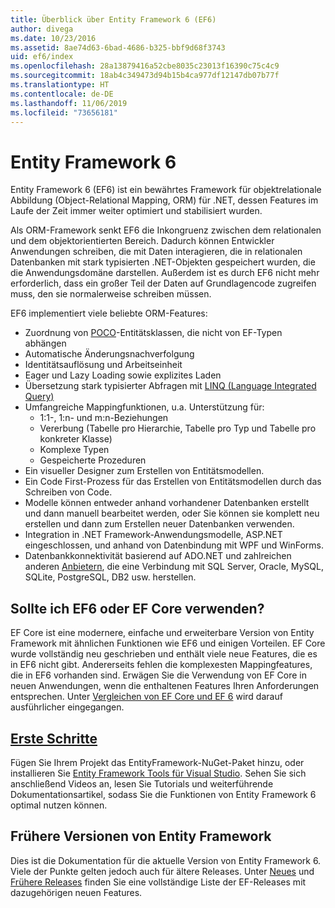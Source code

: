 ```yaml
---
title: Überblick über Entity Framework 6 (EF6)
author: divega
ms.date: 10/23/2016
ms.assetid: 8ae74d63-6bad-4686-b325-bbf9d68f3743
uid: ef6/index
ms.openlocfilehash: 28a13879416a52cbe8035c23013f16390c75c4c9
ms.sourcegitcommit: 18ab4c349473d94b15b4ca977df12147db07b77f
ms.translationtype: HT
ms.contentlocale: de-DE
ms.lasthandoff: 11/06/2019
ms.locfileid: "73656181"
---
```

# <a name="entity-framework-6"></a>Entity Framework 6
Entity Framework 6 (EF6) ist ein bewährtes Framework für objektrelationale Abbildung (Object-Relational Mapping, ORM) für .NET, dessen Features im Laufe der Zeit immer weiter optimiert und stabilisiert wurden.

Als ORM-Framework senkt EF6 die Inkongruenz zwischen dem relationalen und dem objektorientierten Bereich. Dadurch können Entwickler Anwendungen schreiben, die mit Daten interagieren, die in relationalen Datenbanken mit stark typisierten .NET-Objekten gespeichert wurden, die die Anwendungsdomäne darstellen. Außerdem ist es durch EF6 nicht mehr erforderlich, dass ein großer Teil der Daten auf Grundlagencode zugreifen muss, den sie normalerweise schreiben müssen.

EF6 implementiert viele beliebte ORM-Features:
- Zuordnung von [POCO](xref:ef6/resources/glossary#poco)-Entitätsklassen, die nicht von EF-Typen abhängen
- Automatische Änderungsnachverfolgung
- Identitätsauflösung und Arbeitseinheit
- Eager und Lazy Loading sowie explizites Laden
- Übersetzung stark typisierter Abfragen mit [LINQ (Language Integrated Query)](https://aka.ms/AA6hsvu)
- Umfangreiche Mappingfunktionen, u.a. Unterstützung für:
  - 1:1-, 1:n- und m:n-Beziehungen
  - Vererbung (Tabelle pro Hierarchie, Tabelle pro Typ und Tabelle pro konkreter Klasse)
  - Komplexe Typen
  - Gespeicherte Prozeduren
- Ein visueller Designer zum Erstellen von Entitätsmodellen.
- Ein Code First-Prozess für das Erstellen von Entitätsmodellen durch das Schreiben von Code.
- Modelle können entweder anhand vorhandener Datenbanken erstellt und dann manuell bearbeitet werden, oder Sie können sie komplett neu erstellen und dann zum Erstellen neuer Datenbanken verwenden.
- Integration in .NET Framework-Anwendungsmodelle, ASP.NET eingeschlossen, und anhand von Datenbindung mit WPF und WinForms.
- Datenbankkonnektivität basierend auf ADO.NET und zahlreichen anderen [Anbietern](xref:ef6/fundamentals/providers/index), die eine Verbindung mit SQL Server, Oracle, MySQL, SQLite, PostgreSQL, DB2 usw. herstellen.

## <a name="should-i-use-ef6-or-ef-core"></a>Sollte ich EF6 oder EF Core verwenden?

EF Core ist eine modernere, einfache und erweiterbare Version von Entity Framework mit ähnlichen Funktionen wie EF6 und einigen Vorteilen.
EF Core wurde vollständig neu geschrieben und enthält viele neue Features, die es in EF6 nicht gibt. Andererseits fehlen die komplexesten Mappingfeatures, die in EF6 vorhanden sind.
Erwägen Sie die Verwendung von EF Core in neuen Anwendungen, wenn die enthaltenen Features Ihren Anforderungen entsprechen.
Unter [Vergleichen von EF Core und EF 6](xref:efcore-and-ef6/index) wird darauf ausführlicher eingegangen.

## <a name="get-startedxrefef6get-started"></a>[Erste Schritte](xref:ef6/get-started)

Fügen Sie Ihrem Projekt das EntityFramework-NuGet-Paket hinzu, oder installieren Sie [Entity Framework Tools für Visual Studio](https://aka.ms/AA6i8c5). Sehen Sie sich anschließend Videos an, lesen Sie Tutorials und weiterführende Dokumentationsartikel, sodass Sie die Funktionen von Entity Framework 6 optimal nutzen können.

## <a name="past-entity-framework-versions"></a>Frühere Versionen von Entity Framework

Dies ist die Dokumentation für die aktuelle Version von Entity Framework 6. Viele der Punkte gelten jedoch auch für ältere Releases.
Unter [Neues](xref:ef6/what-is-new/index) und [Frühere Releases](xref:ef6/what-is-new/past-releases) finden Sie eine vollständige Liste der EF-Releases mit dazugehörigen neuen Features.
